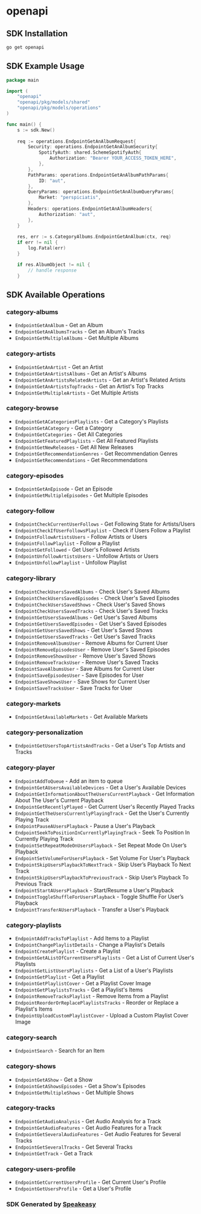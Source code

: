 # openapi

<!-- Start SDK Installation -->
## SDK Installation

```bash
go get openapi
```
<!-- End SDK Installation -->

## SDK Example Usage
<!-- Start SDK Example Usage -->
```go
package main

import (
    "openapi"
    "openapi/pkg/models/shared"
    "openapi/pkg/models/operations"
)

func main() {
    s := sdk.New()
    
    req := operations.EndpointGetAnAlbumRequest{
        Security: operations.EndpointGetAnAlbumSecurity{
            SpotifyAuth: shared.SchemeSpotifyAuth{
                Authorization: "Bearer YOUR_ACCESS_TOKEN_HERE",
            },
        },
        PathParams: operations.EndpointGetAnAlbumPathParams{
            ID: "aut",
        },
        QueryParams: operations.EndpointGetAnAlbumQueryParams{
            Market: "perspiciatis",
        },
        Headers: operations.EndpointGetAnAlbumHeaders{
            Authorization: "aut",
        },
    }
    
    res, err := s.CategoryAlbums.EndpointGetAnAlbum(ctx, req)
    if err != nil {
        log.Fatal(err)
    }

    if res.AlbumObject != nil {
        // handle response
    }
```
<!-- End SDK Example Usage -->

<!-- Start SDK Available Operations -->
## SDK Available Operations

### category-albums

* `EndpointGetAnAlbum` - Get an Album
* `EndpointGetAnAlbumsTracks` - Get an Album's Tracks
* `EndpointGetMultipleAlbums` - Get Multiple Albums

### category-artists

* `EndpointGetAnArtist` - Get an Artist
* `EndpointGetAnArtistsAlbums` - Get an Artist's Albums
* `EndpointGetAnArtistsRelatedArtists` - Get an Artist's Related Artists
* `EndpointGetAnArtistsTopTracks` - Get an Artist's Top Tracks
* `EndpointGetMultipleArtists` - Get Multiple Artists

### category-browse

* `EndpointGetACategoriesPlaylists` - Get a Category's Playlists
* `EndpointGetACategory` - Get a Category
* `EndpointGetCategories` - Get All Categories
* `EndpointGetFeaturedPlaylists` - Get All Featured Playlists
* `EndpointGetNewReleases` - Get All New Releases
* `EndpointGetRecommendationGenres` - Get Recommendation Genres
* `EndpointGetRecommendations` - Get Recommendations

### category-episodes

* `EndpointGetAnEpisode` - Get an Episode
* `EndpointGetMultipleEpisodes` - Get Multiple Episodes

### category-follow

* `EndpointCheckCurrentUserFollows` - Get Following State for Artists/Users
* `EndpointCheckIfUserFollowsPlaylist` - Check if Users Follow a Playlist
* `EndpointFollowArtistsUsers` - Follow Artists or Users
* `EndpointFollowPlaylist` - Follow a Playlist
* `EndpointGetFollowed` - Get User's Followed Artists
* `EndpointUnfollowArtistsUsers` - Unfollow Artists or Users
* `EndpointUnfollowPlaylist` - Unfollow Playlist

### category-library

* `EndpointCheckUsersSavedAlbums` - Check User's Saved Albums
* `EndpointCheckUsersSavedEpisodes` - Check User's Saved Episodes
* `EndpointCheckUsersSavedShows` - Check User's Saved Shows
* `EndpointCheckUsersSavedTracks` - Check User's Saved Tracks
* `EndpointGetUsersSavedAlbums` - Get User's Saved Albums
* `EndpointGetUsersSavedEpisodes` - Get User's Saved Episodes
* `EndpointGetUsersSavedShows` - Get User's Saved Shows
* `EndpointGetUsersSavedTracks` - Get User's Saved Tracks
* `EndpointRemoveAlbumsUser` - Remove Albums for Current User
* `EndpointRemoveEpisodesUser` - Remove User's Saved Episodes
* `EndpointRemoveShowsUser` - Remove User's Saved Shows
* `EndpointRemoveTracksUser` - Remove User's Saved Tracks
* `EndpointSaveAlbumsUser` - Save Albums for Current User
* `EndpointSaveEpisodesUser` - Save Episodes for User
* `EndpointSaveShowsUser` - Save Shows for Current User
* `EndpointSaveTracksUser` - Save Tracks for User

### category-markets

* `EndpointGetAvailableMarkets` - Get Available Markets

### category-personalization

* `EndpointGetUsersTopArtistsAndTracks` - Get a User's Top Artists and Tracks

### category-player

* `EndpointAddToQueue` - Add an item to queue
* `EndpointGetAUsersAvailableDevices` - Get a User's Available Devices
* `EndpointGetInformationAboutTheUsersCurrentPlayback` - Get Information About The User's Current Playback
* `EndpointGetRecentlyPlayed` - Get Current User's Recently Played Tracks
* `EndpointGetTheUsersCurrentlyPlayingTrack` - Get the User's Currently Playing Track
* `EndpointPauseAUsersPlayback` - Pause a User's Playback
* `EndpointSeekToPositionInCurrentlyPlayingTrack` - Seek To Position In Currently Playing Track
* `EndpointSetRepeatModeOnUsersPlayback` - Set Repeat Mode On User’s Playback
* `EndpointSetVolumeForUsersPlayback` - Set Volume For User's Playback
* `EndpointSkipUsersPlaybackToNextTrack` - Skip User’s Playback To Next Track
* `EndpointSkipUsersPlaybackToPreviousTrack` - Skip User’s Playback To Previous Track
* `EndpointStartAUsersPlayback` - Start/Resume a User's Playback
* `EndpointToggleShuffleForUsersPlayback` - Toggle Shuffle For User’s Playback
* `EndpointTransferAUsersPlayback` - Transfer a User's Playback

### category-playlists

* `EndpointAddTracksToPlaylist` - Add Items to a Playlist
* `EndpointChangePlaylistDetails` - Change a Playlist's Details
* `EndpointCreatePlaylist` - Create a Playlist
* `EndpointGetAListOfCurrentUsersPlaylists` - Get a List of Current User's Playlists
* `EndpointGetListUsersPlaylists` - Get a List of a User's Playlists
* `EndpointGetPlaylist` - Get a Playlist
* `EndpointGetPlaylistCover` - Get a Playlist Cover Image
* `EndpointGetPlaylistsTracks` - Get a Playlist's Items
* `EndpointRemoveTracksPlaylist` - Remove Items from a Playlist
* `EndpointReorderOrReplacePlaylistsTracks` - Reorder or Replace a Playlist's Items
* `EndpointUploadCustomPlaylistCover` - Upload a Custom Playlist Cover Image

### category-search

* `EndpointSearch` - Search for an Item

### category-shows

* `EndpointGetAShow` - Get a Show
* `EndpointGetAShowsEpisodes` - Get a Show's Episodes
* `EndpointGetMultipleShows` - Get Multiple Shows

### category-tracks

* `EndpointGetAudioAnalysis` - Get Audio Analysis for a Track
* `EndpointGetAudioFeatures` - Get Audio Features for a Track
* `EndpointGetSeveralAudioFeatures` - Get Audio Features for Several Tracks
* `EndpointGetSeveralTracks` - Get Several Tracks
* `EndpointGetTrack` - Get a Track

### category-users-profile

* `EndpointGetCurrentUsersProfile` - Get Current User's Profile
* `EndpointGetUsersProfile` - Get a User's Profile

<!-- End SDK Available Operations -->

### SDK Generated by [Speakeasy](https://docs.speakeasyapi.dev/docs/using-speakeasy/client-sdks)
